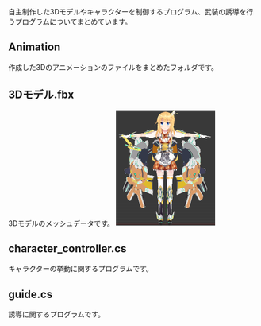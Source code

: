 自主制作した3Dモデルやキャラクターを制御するプログラム、武装の誘導を行うプログラムについてまとめています。

## Animation
作成した3Dのアニメーションのファイルをまとめたフォルダです。

## 3Dモデル.fbx
3Dモデルのメッシュデータです。
<img src="https://raw.githubusercontent.com/YukiOkuno-2023/YukiOkuno-2023/main/Picture/3D%E3%83%A2%E3%83%87%E3%83%AB.png" width="200px">

## character_controller.cs
キャラクターの挙動に関するプログラムです。

## guide.cs
誘導に関するプログラムです。
